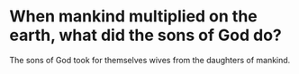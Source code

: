 # When mankind multiplied on the earth, what did the sons of God do?

The sons of God took for themselves wives from the daughters of mankind.
